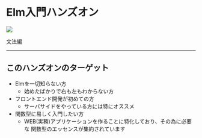 # Elm入門ハンズオン

![](https://cdn-images-1.medium.com/max/300/1*bwSiWbEBA7IyZNyqu2bgBQ.pn://cdn-images-1.medium.com/max/300/1*bwSiWbEBA7IyZNyqu2bgBQ.png)

文法編

---

## このハンズオンのターゲット

- Elmを一切知らない方
    - 始めたばかりで右も左もわからない方
- フロントエンド開発が初めての方
    - サーバサイドをやっている方には特にオススメ
- 関数型に易しく入門したい方
    - WEB(実務)アプリケーションを作ることに特化しており、その為に必要な
      関数型のエッセンスが集約されています
